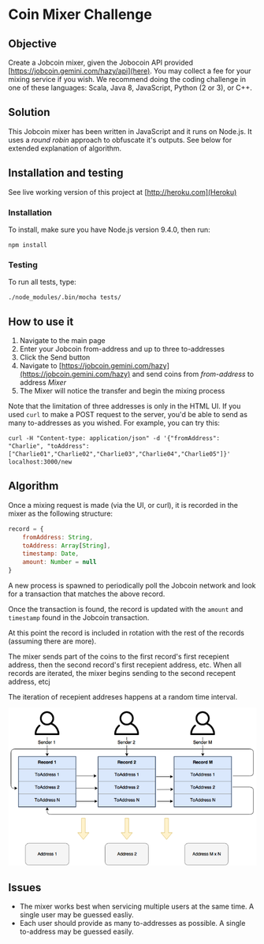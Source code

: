 # Coin Mixer Challenge

## Objective

Create a Jobcoin mixer, given the Jobocoin API provided [https://jobcoin.gemini.com/hazy/api](here). You may collect a fee for your mixing service if you wish. We recommend doing the coding challenge in one of these languages: Scala, Java 8, JavaScript, Python (2 or 3), or C++.  

## Solution

This Jobcoin mixer has been written in JavaScript and it runs on Node.js. It uses a _round robin_ approach to obfuscate it's outputs. See below for extended explanation of algorithm.

## Installation and testing

See live working version of this project at [http://heroku.com](Heroku)

### Installation

To install, make sure you have Node.js version 9.4.0, then run:

```
npm install
```

### Testing

To run all tests, type:

```
./node_modules/.bin/mocha tests/
```

## How to use it

1. Navigate to the main page
2. Enter your Jobcoin from-address and up to three to-addresses
3. Click the Send button
4. Navigate to [https://jobcoin.gemini.com/hazy](https://jobcoin.gemini.com/hazy) and send coins from _from-address_ to address _Mixer_
5. The Mixer will notice the transfer and begin the mixing process


Note that the limitation of three addresses is only in the HTML UI. If you used `curl` to make a POST request to the server, you'd be able to send as many to-addresses as you wished. For example, you can try this:

```
curl -H "Content-type: application/json" -d '{"fromAddress": "Charlie", "toAddress":["Charlie01","Charlie02","Charlie03","Charlie04","Charlie05"]}' localhost:3000/new
```

## Algorithm

Once a mixing request is made (via the UI, or curl), it is recorded in the mixer as the following structure:

```Javascript
record = {
    fromAddress: String,
    toAddress: Array[String],
    timestamp: Date,
    amount: Number = null
}
```

A new process is spawned to periodically poll the Jobcoin network and look for a transaction that matches the above record.

Once the transaction is found, the record is updated with the `amount` and `timestamp` found in the Jobcoin transaction.

At this point the record is included in rotation with the rest of the records (assuming there are more).

The mixer sends part of the coins to the first record's first recepient address, then the second record's first recepient address, etc. When all records are iterated, the mixer begins sending to the second recepent address, etcj

The iteration of recepient addreses happens at a random time interval.

![jobcoin](media/coin.png)

## Issues

* The mixer works best when servicing multiple users at the same time. A single user may be guessed easliy.
* Each user should provide as many to-addresses as possible. A single to-address may be guessed easily.
